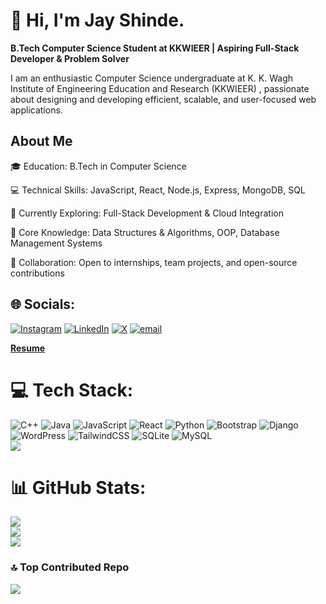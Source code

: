 # 👋 Hi, I'm Jay Shinde.

**B.Tech Computer Science Student at KKWIEER | Aspiring Full-Stack Developer & Problem Solver**

I am an enthusiastic Computer Science undergraduate at K. K. Wagh Institute of Engineering Education and Research (KKWIEER) , passionate about designing and developing efficient, scalable, and user-focused web applications.

## About Me

🎓 Education: B.Tech in Computer Science

💻 Technical Skills: JavaScript, React, Node.js, Express, MongoDB, SQL

🌱 Currently Exploring: Full-Stack Development & Cloud Integration

🧠 Core Knowledge: Data Structures & Algorithms, OOP, Database Management Systems

🤝 Collaboration: Open to internships, team projects, and open-source contributions


## 🌐 Socials:
[![Instagram](https://img.shields.io/badge/Instagram-%23E4405F.svg?logo=Instagram&logoColor=white)](https://instagram.com/jay_shinde__10) [![LinkedIn](https://img.shields.io/badge/LinkedIn-%230077B5.svg?logo=linkedin&logoColor=white)](https://linkedin.com/in/jay-shinde-b5634325a) [![X](https://img.shields.io/badge/X-black.svg?logo=X&logoColor=white)](https://x.com/JayShin755555) [![email](https://img.shields.io/badge/Email-D14836?logo=gmail&logoColor=white)](mailto:jayshinde4554@gmail.com) 

[**Resume** ](https://drive.google.com/file/d/1j4-bzwLu8Fr3UTOwClUkZf67mX9-oj1J/view)
# 💻 Tech Stack:
![C++](https://img.shields.io/badge/c++-%2300599C.svg?style=for-the-badge&logo=c%2B%2B&logoColor=white) ![Java](https://img.shields.io/badge/java-%23ED8B00.svg?style=for-the-badge&logo=openjdk&logoColor=white) ![JavaScript](https://img.shields.io/badge/javascript-%23323330.svg?style=for-the-badge&logo=javascript&logoColor=%23F7DF1E) ![React](https://img.shields.io/badge/react-%2320232a.svg?style=for-the-badge&logo=react&logoColor=%2361DAFB) ![Python](https://img.shields.io/badge/python-3670A0?style=for-the-badge&logo=python&logoColor=ffdd54) ![Bootstrap](https://img.shields.io/badge/bootstrap-%238511FA.svg?style=for-the-badge&logo=bootstrap&logoColor=white) ![Django](https://img.shields.io/badge/django-%23092E20.svg?style=for-the-badge&logo=django&logoColor=white) ![WordPress](https://img.shields.io/badge/WordPress-%23117AC9.svg?style=for-the-badge&logo=WordPress&logoColor=white) ![TailwindCSS](https://img.shields.io/badge/tailwindcss-%2338B2AC.svg?style=for-the-badge&logo=tailwind-css&logoColor=white) ![SQLite](https://img.shields.io/badge/sqlite-%2307405e.svg?style=for-the-badge&logo=sqlite&logoColor=white) ![MySQL](https://img.shields.io/badge/mysql-4479A1.svg?style=for-the-badge&logo=mysql&logoColor=white)
<br>
![](https://komarev.com/ghpvc/?username=jayshinde0&color=blue)
# 📊 GitHub Stats:

![](https://github-readme-stats.vercel.app/api?username=jayshinde0&theme=dark&hide_border=true&include_all_commits=false&count_private=true)<br/>
![](https://github-readme-streak-stats.herokuapp.com/?user=jayshinde0&theme=dark&hide_border=true)<br/>
![](https://github-readme-stats.vercel.app/api/top-langs/?username=jayshinde0&theme=dark&hide_border=true&include_all_commits=false&count_private=true&layout=compact)

### 🔝 Top Contributed Repo
![](https://github-contributor-stats.vercel.app/api?username=jayshinde0&limit=5&theme=dark&combine_all_yearly_contributions=true)

